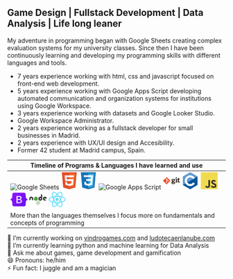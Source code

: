 ## Game Design | Fullstack Development | Data Analysis | Life long leaner


My adventure in programming began with Google Sheets creating complex evaluation systems for my university classes.
Since then I have been continuously learning and developing my programming skills with different languages and tools.

- 7 years experience working with html, css and javascript focused on front-end web development.
- 5 years experience working with Google Apps Script developing automated communication and organization systems for institutions using Google Workspace.
- 3 years experience working with datasets and Google Looker Studio.
- Google Workspace Administrator.
- 2 years experience working as a fullstack developer for small businesses in Madrid.
- 2 years experience with UX/UI design and Accesibility.
- Former 42 student at Madrid campus, Spain.

| **Timeline of Programs & Languages I have learned and use** |
|----|
| <img src="https://upload.wikimedia.org/wikipedia/commons/thumb/a/aa/GSheets.svg/2048px-GSheets.svg.png" alt="Google Sheets" width="40" height="40"/>  <img src="https://github.com/devicons/devicon/blob/master/icons/html5/html5-original.svg" alt="html5" width="40" height="40"/>  <img src="https://github.com/devicons/devicon/blob/master/icons/css3/css3-original.svg" alt="css3" width="40" height="40"/>  <img src="https://upload.wikimedia.org/wikipedia/commons/thumb/2/2f/Google_Apps_Script.svg/768px-Google_Apps_Script.svg.png" alt="Google Apps Script" width="40" height="40"/>  <img src="https://github.com/devicons/devicon/blob/master/icons/git/git-original-wordmark.svg" alt="git" width="40" height="40"/>  <img src="https://github.com/devicons/devicon/blob/master/icons/c/c-original.svg" alt="C" width="40" height="40"/>  <img src="https://raw.githubusercontent.com/devicons/devicon/master/icons/javascript/javascript-original.svg" alt="javascript" width="40" height="40"/>  <img src="https://github.com/devicons/devicon/blob/master/icons/bootstrap/bootstrap-original.svg" alt="https://github.com/devicons/devicon/blob/master/icons/jquery/jquery-original-wordmark.svg" alt="jquery" width="40" height="40"/>  <img src="https://github.com/devicons/devicon/blob/master/icons/nodejs/nodejs-original-wordmark.svg" alt="node-js" width="40" height="40"/>  <img src="https://github.com/devicons/devicon/blob/master/icons/react/react-original.svg" alt="react" width="40" height="40"/>  |
| More than the languages themselves I focus more on fundamentals and concepts of programming |


🔭 I’m currently working on [vindrogames.com](https://www.vindrogames.com/) and [ludotecaenlanube.com](https://ludotecaenlanube.com/)<br />
🌱 I’m currently learning python and machine learning for Data Analysis<br />
💬 Ask me about games, game development and gamification<br />
😄 Pronouns: he/him<br />
⚡ Fun fact: I juggle and am a magician<br />
